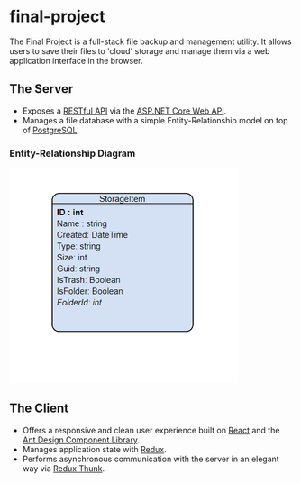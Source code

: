 # final-project

The Final Project is a full-stack file backup and management utility.  It allows users to save their files to 'cloud' storage and manage them via a web application interface in the browser.

## The Server
- Exposes a [RESTful API](./api_docs.md) via the [ASP.NET Core Web API](https://docs.microsoft.com/en-us/aspnet/core/web-api/?view=aspnetcore-2.1).
- Manages a file database with a simple Entity-Relationship model on top of [PostgreSQL](https://www.postgresql.org/).
### Entity-Relationship Diagram
![Entity-Relationship Diagram](./ERD.PNG?raw=true "ERD")

## The Client
- Offers a responsive and clean user experience built on [React](https://reactjs.org/) and the [Ant Design Component Library](https://ant.design/docs/react/introduce).
- Manages application state with [Redux](https://redux.js.org/).
- Performs asynchronous communication with the server in an elegant way via [Redux Thunk](https://github.com/reduxjs/redux-thunk).

